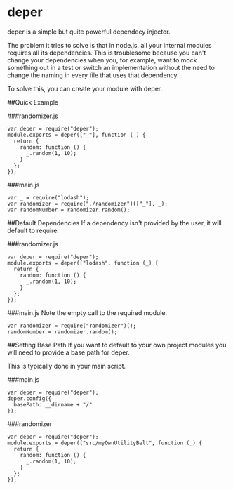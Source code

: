 deper
=====

deper is a simple but quite powerful dependecy injector.

The problem it tries to solve is that in node.js, all your internal modules requires all its dependencies. This is troublesome because you can't change your dependencies when you, for example, want to mock something out in a test or switch an implementation without the need to change the naming in every file that uses that dependency.

To solve this, you can create your module with deper.

##Quick Example

###randomizer.js
```
var deper = require("deper");
module.exports = deper(["_"], function (_) {
  return {
    random: function () {
      _.random(1, 10);
    }
  };
});
```

###main.js
```
var _ = require("lodash");
var randomizer = require("./randomizer")(["_"], _);
var randomNumber = randomizer.random();
```
##Default Dependencies
If a dependency isn't provided by the user, it will default to require.

###randomizer.js
```
var deper = require("deper");
module.exports = deper(["lodash", function (_) {
  return {
    random: function () {
      _.random(1, 10);
    }
  };
});
```

###main.js
Note the empty call to the required module.
```
var randomizer = require("randomizer")();
randomNumber = randomizer.random();
```

##Setting Base Path
If you want to default to your own project modules you will need to provide a base path for deper.

This is typically done in your main script.

###main.js
```
var deper = require("deper");
deper.config({
  basePath: __dirname + "/"
});
```
###randomizer
```
var deper = require("deper");
module.exports = deper(["src/myOwnUtilityBelt", function (_) {
  return {
    random: function () {
      _.random(1, 10);
    }
  };
});
```
